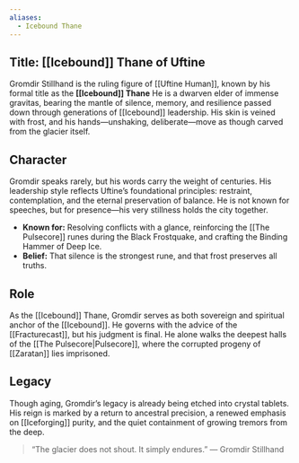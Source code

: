 ```yaml
---
aliases:
  - Icebound Thane
---
```

## Title: [[Icebound]] Thane of Uftine

Gromdir Stillhand is the ruling figure of [[Uftine Human]], known by his formal title as the **[[Icebound]] Thane** He is a dwarven elder of immense gravitas, bearing the mantle of silence, memory, and resilience passed down through generations of [[Icebound]] leadership. His skin is veined with frost, and his hands—unshaking, deliberate—move as though carved from the glacier itself.

## Character
Gromdir speaks rarely, but his words carry the weight of centuries. His leadership style reflects Uftine’s foundational principles: restraint, contemplation, and the eternal preservation of balance. He is not known for speeches, but for presence—his very stillness holds the city together.

- **Known for:** Resolving conflicts with a glance, reinforcing the [[The Pulsecore]] runes during the Black Frostquake, and crafting the Binding Hammer of Deep Ice.
- **Belief:** That silence is the strongest rune, and that frost preserves all truths.

## Role
As the [[Icebound]] Thane, Gromdir serves as both sovereign and spiritual anchor of the [[Icebound]]. He governs with the advice of the [[Fracturecast]], but his judgment is final. He alone walks the deepest halls of the [[The Pulsecore|Pulsecore]], where the corrupted progeny of [[Zaratan]] lies imprisoned.

## Legacy
Though aging, Gromdir’s legacy is already being etched into crystal tablets. His reign is marked by a return to ancestral precision, a renewed emphasis on [[Iceforging]] purity, and the quiet containment of growing tremors from the deep.

> “The glacier does not shout. It simply endures.” — Gromdir Stillhand